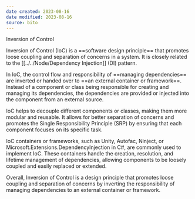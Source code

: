 ```yaml
---
date created: 2023-08-16
date modified: 2023-08-16
source: bito
---
```


Inversion of Control

Inversion of Control (IoC) is a ==software design principle== that promotes loose coupling and separation of concerns in a system. It is closely related to the [[../../Node/Dependency Injection]] (DI) pattern.

In IoC, the control flow and responsibility of ==managing dependencies== are inverted or handed over to ==an external container or framework==. Instead of a component or class being responsible for creating and managing its dependencies, the dependencies are provided or injected into the component from an external source.

IoC helps to decouple different components or classes, making them more modular and reusable. It allows for better separation of concerns and promotes the Single Responsibility Principle (SRP) by ensuring that each component focuses on its specific task.

IoC containers or frameworks, such as Unity, Autofac, Ninject, or Microsoft.Extensions.DependencyInjection in C#, are commonly used to implement IoC. These containers handle the creation, resolution, and lifetime management of dependencies, allowing components to be loosely coupled and easily replaced or extended.

Overall, Inversion of Control is a design principle that promotes loose coupling and separation of concerns by inverting the responsibility of managing dependencies to an external container or framework.
